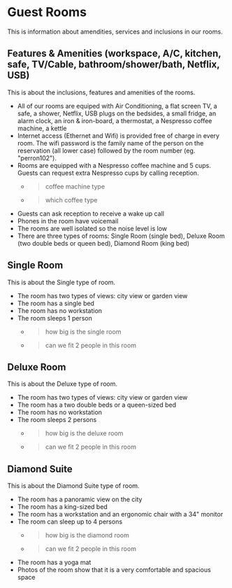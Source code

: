 # Guest Rooms

This is information about amendities, services and inclusions in our rooms.

## Features & Amenities (workspace, A/C, kitchen, safe, TV/Cable, bathroom/shower/bath, Netflix, USB)

This is about the inclusions, features and amenities of the rooms.

- All of our rooms are equiped with Air Conditioning, a flat screen TV, a safe, a shower, Netflix, USB plugs on the bedsides, a small fridge, an alarm clock, an iron & iron-board, a thermostat, a Nespresso coffee machine, a kettle
- Internet access (Ethernet and Wifi) is provided free of charge in every room. The wifi password is the family name of the person on the reservation (all lower case) followed by the room number (eg. "perron102").
- Rooms are equipped with a Nespresso coffee machine and 5 cups. Guests can request extra Nespresso cups by calling reception.
  - > coffee machine type
  - > which coffee type
- Guests can ask reception to receive a wake up call
- Phones in the room have voicemail
- The rooms are well isolated so the noise level is low
- There are three types of rooms: Single Room (single bed), Deluxe Room (two double beds or queen bed), Diamond Room (king bed)

## Single Room

This is about the Single type of room.

- The room has two types of views: city view or garden view
- The room has a single bed
- The room has no workstation
- The room sleeps 1 person
  - > how big is the single room
  - > can we fit 2 people in this room

## Deluxe Room

This is about the Deluxe type of room.

- The room has two types of views: city view or garden view
- The room has a two double beds or a queen-sized bed
- The room has no workstation
- The room sleeps 2 persons
  - > how big is the deluxe room
  - > can we fit 2 people in this room

## Diamond Suite

This is about the Diamond Suite type of room.

- The room has a panoramic view on the city
- The room has a king-sized bed
- The room has a workstation and an ergonomic chair with a 34" monitor
- The room can sleep up to 4 persons
  - > how big is the diamond room
  - > can we fit 2 people in this room
- The room has a yoga mat
- Photos of the room show that it is a very comfortable and spacious space
